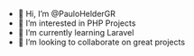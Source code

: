 - 👋 Hi, I’m @PauloHelderGR
- 👀 I’m interested in PHP Projects
- 🌱 I’m currently learning Laravel
- 💞️ I’m looking to collaborate on great projects

<!---
PauloHelderGR/PauloHelderGR is a ✨ special ✨ repository because its `README.md` (this file) appears on your GitHub profile.
You can click the Preview link to take a look at your changes.
--->
